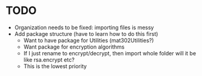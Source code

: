 # TODO

- Organization needs to be fixed: importing files is messy
- Add package structure (have to learn how to do this first)
    - Want to have package for Utilities (mat302Utilities?)
    - Want package for encryption algorithms
    - If I just rename to encrypt/decrypt, then import whole folder will it
      be like rsa.encrypt etc?
    - This is the lowest priority